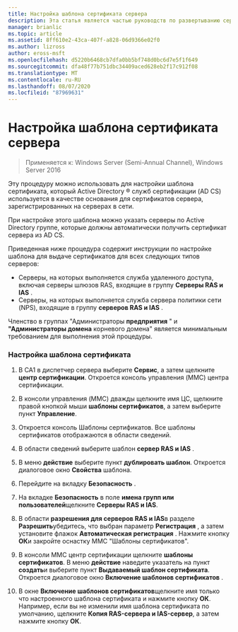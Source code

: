 ```yaml
---
title: Настройка шаблона сертификата сервера
description: Эта статья является частью руководств по развертыванию сертификатов сервера для беспроводных и беспроводных развертываний 802.1 X.
manager: brianlic
ms.topic: article
ms.assetid: 8ff610e2-43ca-407f-a828-06d9366e02f0
ms.author: lizross
author: eross-msft
ms.openlocfilehash: d5220b6468cb7dfa0bb5bf748d0bc6d7e5f1f649
ms.sourcegitcommit: dfa48f77b751dbc34409aced628eb2f17c912f08
ms.translationtype: MT
ms.contentlocale: ru-RU
ms.lasthandoff: 08/07/2020
ms.locfileid: "87969631"
---
```

# <a name="configure-the-server-certificate-template"></a>Настройка шаблона сертификата сервера

>Применяется к: Windows Server (Semi-Annual Channel), Windows Server 2016

Эту процедуру можно использовать для настройки шаблона сертификата, который Active Directory &reg; служб сертификации (AD CS) используется в качестве основания для сертификатов сервера, зарегистрированных на серверах в сети.

При настройке этого шаблона можно указать серверы по Active Directory группе, которые должны автоматически получить сертификат сервера из AD CS.

Приведенная ниже процедура содержит инструкции по настройке шаблона для выдаче сертификатов для всех следующих типов серверов:

- Серверы, на которых выполняется служба удаленного доступа, включая серверы шлюзов RAS, входящие в группу **Серверы RAS и IAS** .
- Серверы, на которых выполняется служба сервера политики сети (NPS), входящие в группу **серверов RAS и IAS** .

Членство в группах "Администраторы **предприятия** " и **"Администраторы домена** корневого домена" является минимальным требованием для выполнения этой процедуры.

### <a name="to-configure-the-certificate-template"></a>Настройка шаблона сертификата

1.  В CA1 в диспетчер сервера выберите **Сервис**, а затем щелкните **центр сертификации**. Откроется консоль управления (MMC) центра сертификации.

2.  В консоли управления (MMC) дважды щелкните имя ЦС, щелкните правой кнопкой мыши **шаблоны сертификатов**, а затем выберите пункт **Управление**.

3.  Откроется консоль Шаблоны сертификатов. Все шаблоны сертификатов отображаются в области сведений.

4.  В области сведений выберите шаблон **сервер RAS и IAS** .

5.  В меню **действие** выберите пункт **дублировать шаблон**. Откроется диалоговое окно **Свойства** шаблона.

6.  Перейдите на вкладку **Безопасность** .

7.  На вкладке **Безопасность** в поле **имена групп или пользователей**щелкните **Серверы RAS и IAS**.

8.  В области **разрешения для серверов RAS и IAS**в разделе **Разрешить**убедитесь, что выбран параметр **Регистрация** , а затем установите флажок **Автоматическая регистрация** . Нажмите кнопку **ОК**и закройте оснастку MMC "Шаблоны сертификатов".

9.  В консоли MMC центр сертификации щелкните **шаблоны сертификатов**. В меню **действие** наведите указатель на пункт **создать**и выберите пункт **Выдаваемый шаблон сертификата**. Откроется диалоговое окно **Включение шаблонов сертификатов** .

10. В окне **Включение шаблонов сертификатов**щелкните имя только что настроенного шаблона сертификата и нажмите кнопку **ОК**. Например, если вы не изменили имя шаблона сертификата по умолчанию, щелкните **Копия RAS-сервера и IAS-сервер**, а затем нажмите кнопку **ОК**.



